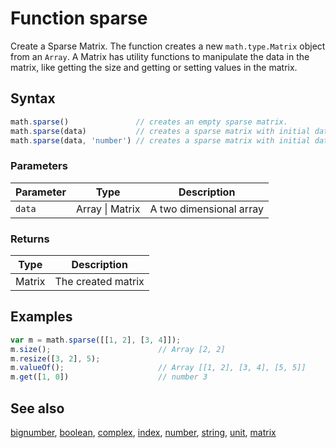 <!-- Note: This file is automatically generated from source code comments. Changes made in this file will be overridden. -->

# Function sparse

Create a Sparse Matrix. The function creates a new `math.type.Matrix` object from
an `Array`. A Matrix has utility functions to manipulate the data in the
matrix, like getting the size and getting or setting values in the matrix.


## Syntax

```js
math.sparse()               // creates an empty sparse matrix.
math.sparse(data)           // creates a sparse matrix with initial data.
math.sparse(data, 'number') // creates a sparse matrix with initial data, number datatype.
```

### Parameters

Parameter | Type | Description
--------- | ---- | -----------
`data` | Array &#124; Matrix | A two dimensional array

### Returns

Type | Description
---- | -----------
Matrix | The created matrix


## Examples

```js
var m = math.sparse([[1, 2], [3, 4]]);
m.size();                        // Array [2, 2]
m.resize([3, 2], 5);
m.valueOf();                     // Array [[1, 2], [3, 4], [5, 5]]
m.get([1, 0])                    // number 3
```


## See also

[bignumber](bignumber.md),
[boolean](boolean.md),
[complex](complex.md),
[index](index.md),
[number](number.md),
[string](string.md),
[unit](unit.md),
[matrix](matrix.md)
